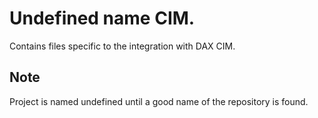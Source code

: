 # Undefined name CIM.

Contains files specific to the integration with DAX CIM.

## Note

Project is named undefined until a good name of the repository is found.
